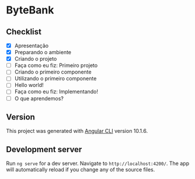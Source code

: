 # ByteBank

## Checklist

- [x] Apresentação
- [x] Preparando o ambiente
- [x] Criando o projeto
- [ ] Faça como eu fiz: Primeiro projeto
- [ ] Criando o primeiro componente
- [ ] Utilizando o primeiro componente
- [ ] Hello world!
- [ ] Faça como eu fiz: Implementando!
- [ ] O que aprendemos?

## Version
This project was generated with [Angular CLI](https://github.com/angular/angular-cli) version 10.1.6.

## Development server

Run `ng serve` for a dev server. Navigate to `http://localhost:4200/`. The app will automatically reload if you change any of the source files.



